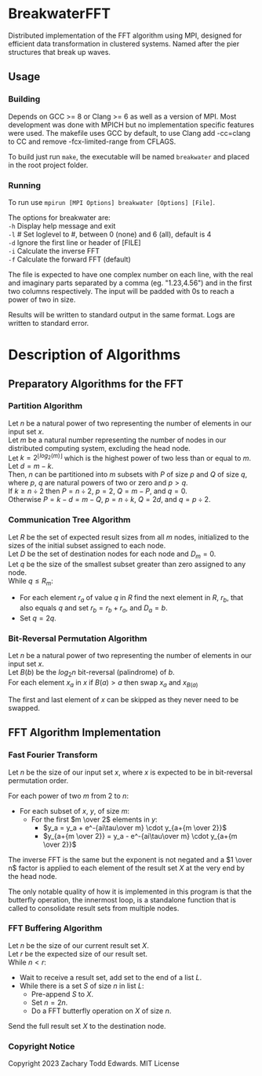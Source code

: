 # BreakwaterFFT
Distributed implementation of the FFT algorithm using MPI, designed for efficient data transformation in clustered systems. Named after the pier structures that break up waves.

## Usage

### Building
Depends on GCC >= 8 or Clang >= 6 as well as a version of MPI. Most development was done with MPICH but no implementation specific features were used. The makefile uses GCC by default, to use Clang add -cc=clang to CC and remove -fcx-limited-range from CFLAGS.

To build just run `make`, the executable will be named `breakwater` and placed in the root project folder.

### Running

To run use `mpirun [MPI Options] breakwater [Options] [File]`. 

The options for breakwater are:\
`-h`      Display help message and exit\
`-l` #    Set loglevel to #, between 0 (none) and 6 (all), default is 4\
`-d`      Ignore the first line or header of [FILE]\
`-i`      Calculate the inverse FFT\
`-f`      Calculate the forward FFT (default)

The file is expected to have one complex number on each line, with the real and imaginary parts separated by a comma (eg. "1.23,4.56") and in the first two columns respectively. The input will be padded with 0s to reach a power of two in size.

Results will be written to standard output in the same format. Logs are written to standard error.

# Description of Algorithms
## Preparatory Algorithms for the FFT

### Partition Algorithm
Let $n$ be a natural power of two representing the number of elements in our input set $x$.\
Let $m$ be a natural number representing the number of nodes in our distributed computing system, excluding the head node.\
Let $k = 2^{\lfloor log_{2}(m)\rfloor}$ which is the highest power of two less than or equal to $m$. \
Let $d = m - k$.\
Then, $n$ can be partitioned into $m$ subsets with $P$ of size $p$ and $Q$ of size $q$, where $p$, $q$ are natural powers of two or zero and $p > q$.\
If $k \geq n \div 2$ then $P = n \div 2$, $p = 2$, $Q = m - P$, and $q = 0$.\
Otherwise $P = k - d = m - Q$, $p = n \div k$, $Q = 2d$, and $q = p \div 2$.

### Communication Tree Algorithm

Let $R$ be the set of expected result sizes from all $m$ nodes, initialized to the sizes of the initial subset assigned to each node.\
Let $D$ be the set of destination nodes for each node and $D_m = 0$.\
Let $q$ be the size of the smallest subset greater than zero assigned to any node.\
While $q \le R_m$:
- For each element $r_a$ of value $q$ in $R$ find the next element in $R$, $r_b$, that also equals $q$ and set $r_b = r_b + r_a$, and $D_a = b$.
- Set $q = 2q$.


### Bit-Reversal Permutation Algorithm
Let $n$ be a natural power of two representing the number of elements in our input set $x$.\
Let $B(b)$ be the $log_{2}{n}$ bit-reversal (palindrome) of $b$.\
For each element $x_a$ in $x$ if $B(a) > a$ then swap $x_a$ and $x_{B(a)}$

The first and last element of $x$ can be skipped as they never need to be swapped.

## FFT Algorithm Implementation

### Fast Fourier Transform
Let $n$ be the size of our input set $x$, where $x$ is expected to be in bit-reversal permutation order.

For each power of two $m$ from 2 to $n$:
- For each subset of $x$, $y$, of size $m$:
  - For the first $m \over 2$ elements in $y$:
    - $y_a = y_a + e^-{ai\tau\over m} \cdot y_{a+{m \over 2}}$
    - $y_{a+{m \over 2}} = y_a - e^-{ai\tau\over m} \cdot y_{a+{m \over 2}}$

The inverse FFT is the same but the exponent is not negated and a $1 \over n$ factor is applied to each element of the result set $X$ at the very end by the head node.

The only notable quality of how it is implemented in this program is that the butterfly operation, the innermost loop, is a standalone function that is called to consolidate result sets from multiple nodes.

### FFT Buffering Algorithm
Let $n$ be the size of our current result set $X$.\
Let $r$ be the expected size of our result set.\
While $n < r$: 
- Wait to receive a result set, add set to the end of a list $L$.
- While there is a set $S$ of size $n$ in list $L$:
    - Pre-append $S$ to $X$.
    - Set $n = 2n$.
    - Do a FFT butterfly operation on $X$ of size $n$.

Send the full result set $X$ to the destination node.

### Copyright Notice
Copyright 2023 Zachary Todd Edwards. MIT License
